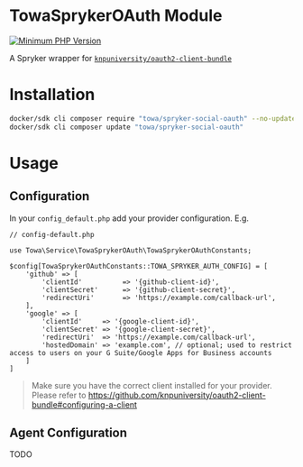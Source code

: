 # TowaSprykerOAuth Module
[![Minimum PHP Version](https://img.shields.io/badge/php-%3E%3D%207.4-8892BF.svg)](https://php.net/)

A Spryker wrapper for [`knpuniversity/oauth2-client-bundle`](https://github.com/knpuniversity/oauth2-client-bundle)

# Installation

```bash
docker/sdk cli composer require "towa/spryker-social-oauth" --no-update
docker/sdk cli composer update "towa/spryker-social-oauth"
```

# Usage

## Configuration

In your `config_default.php` add your provider configuration. E.g.

```
// config-default.php

use Towa\Service\TowaSprykerOAuth\TowaSprykerOAuthConstants;

$config[TowaSprykerOAuthConstants::TOWA_SPRYKER_AUTH_CONFIG] = [
    'github' => [
        'clientId'          => '{github-client-id}',
        'clientSecret'      => '{github-client-secret}',
        'redirectUri'       => 'https://example.com/callback-url',
    ],
    'google' => [
        'clientId'     => '{google-client-id}',
        'clientSecret' => '{google-client-secret}',
        'redirectUri'  => 'https://example.com/callback-url',
        'hostedDomain' => 'example.com', // optional; used to restrict access to users on your G Suite/Google Apps for Business accounts
    ]
]
```

> Make sure you have the correct client installed for your provider. Please refer to https://github.com/knpuniversity/oauth2-client-bundle#configuring-a-client

## Agent Configuration

TODO
